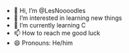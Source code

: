 - 👋 Hi, I’m @LesNoooodles
- 👀 I’m interested in learning new things
- 🌱 I’m currently learning C
- 📫 How to reach me good luck
- 😄 Pronouns: He/him

<!---
LesNoooodles/LesNoooodles is a ✨ special ✨ repository because its `README.md` (this file) appears on your GitHub profile.
You can click the Preview link to take a look at your changes.
--->
